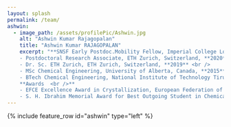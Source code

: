 ```yaml
---
layout: splash
permalink: /team/
ashwin:
  - image_path: /assets/profilePic/Ashwin.jpg
    alt: "Ashwin Kumar Rajagopalan"
    title: "Ashwin Kumar RAJAGOPALAN"
    excerpt: "**SNSF Early Postdoc.Mobility Fellow, Imperial College London, United Kingdom** <br /> <br />
    - Postdoctoral Research Associate, ETH Zurich, Switzerland, **2020** <br />
    - Dr. Sc. ETH Zurich, ETH Zurich, Switzerland, **2019** <br />
    - MSc Chemical Engineering, University of Alberta, Canada, **2015** <br />
    - BTech Chemical Engineering, National Institute of Technology Tiruchirappalli (NITT), India, **2013**  <br /> <br /> <br />
    **Awards  <br />** 
    - EFCE Excellence Award in Crystallization, European Federation of Chemical Engineering, **2020** <br />
    - S. H. Ibrahim Memorial Award for Best Outgoing Student in Chemical Engineering (NITT), **2013** <br />"  
---
```


{% include feature_row id="ashwin" type="left" %}

